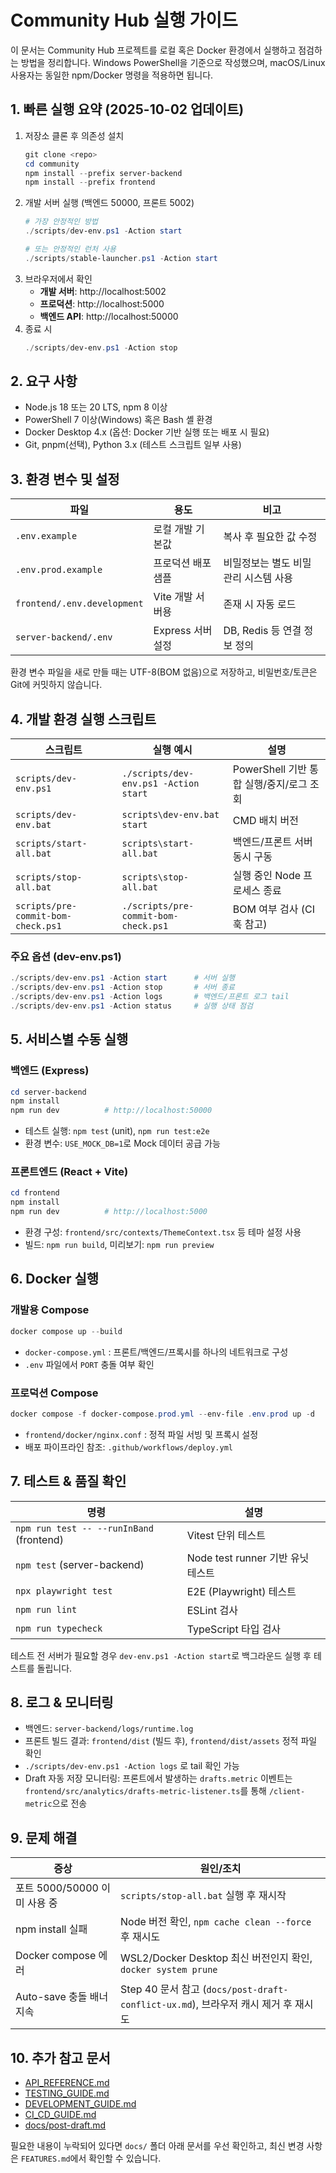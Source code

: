 ﻿# Community Hub 실행 가이드

이 문서는 Community Hub 프로젝트를 로컬 혹은 Docker 환경에서 실행하고 점검하는 방법을 정리합니다. Windows PowerShell을 기준으로 작성했으며, macOS/Linux 사용자는 동일한 npm/Docker 명령을 적용하면 됩니다.

## 1. 빠른 실행 요약 (2025-10-02 업데이트)
1. 저장소 클론 후 의존성 설치
   ```powershell
   git clone <repo>
   cd community
   npm install --prefix server-backend
   npm install --prefix frontend
   ```
2. 개발 서버 실행 (백엔드 50000, 프론트 5002)
   ```powershell
   # 가장 안정적인 방법
   ./scripts/dev-env.ps1 -Action start
   
   # 또는 안정적인 런처 사용
   ./scripts/stable-launcher.ps1 -Action start
   ```
3. 브라우저에서 확인
   - **개발 서버**: http://localhost:5002
   - **프로덕션**: http://localhost:5000
   - **백엔드 API**: http://localhost:50000
4. 종료 시
   ```powershell
   ./scripts/dev-env.ps1 -Action stop
   ```

## 2. 요구 사항
- Node.js 18 또는 20 LTS, npm 8 이상
- PowerShell 7 이상(Windows) 혹은 Bash 셸 환경
- Docker Desktop 4.x (옵션: Docker 기반 실행 또는 배포 시 필요)
- Git, pnpm(선택), Python 3.x (테스트 스크립트 일부 사용)

## 3. 환경 변수 및 설정
| 파일                        | 용도               | 비고                                  |
| --------------------------- | ------------------ | ------------------------------------- |
| `.env.example`              | 로컬 개발 기본값   | 복사 후 필요한 값 수정                |
| `.env.prod.example`         | 프로덕션 배포 샘플 | 비밀정보는 별도 비밀 관리 시스템 사용 |
| `frontend/.env.development` | Vite 개발 서버용   | 존재 시 자동 로드                     |
| `server-backend/.env`       | Express 서버 설정  | DB, Redis 등 연결 정보 정의           |

환경 변수 파일을 새로 만들 때는 UTF-8(BOM 없음)으로 저장하고, 비밀번호/토큰은 Git에 커밋하지 않습니다.

## 4. 개발 환경 실행 스크립트
| 스크립트                           | 실행 예시                             | 설명                                     |
| ---------------------------------- | ------------------------------------- | ---------------------------------------- |
| `scripts/dev-env.ps1`              | `./scripts/dev-env.ps1 -Action start` | PowerShell 기반 통합 실행/중지/로그 조회 |
| `scripts/dev-env.bat`              | `scripts\dev-env.bat start`           | CMD 배치 버전                            |
| `scripts/start-all.bat`            | `scripts\start-all.bat`               | 백엔드/프론트 서버 동시 구동             |
| `scripts/stop-all.bat`             | `scripts\stop-all.bat`                | 실행 중인 Node 프로세스 종료             |
| `scripts/pre-commit-bom-check.ps1` | `./scripts/pre-commit-bom-check.ps1`  | BOM 여부 검사 (CI 훅 참고)               |

### 주요 옵션 (dev-env.ps1)
```powershell
./scripts/dev-env.ps1 -Action start      # 서버 실행
./scripts/dev-env.ps1 -Action stop       # 서버 종료
./scripts/dev-env.ps1 -Action logs       # 백엔드/프론트 로그 tail
./scripts/dev-env.ps1 -Action status     # 실행 상태 점검
```

## 5. 서비스별 수동 실행
### 백엔드 (Express)
```powershell
cd server-backend
npm install
npm run dev          # http://localhost:50000
```
- 테스트 실행: `npm test` (unit), `npm run test:e2e`
- 환경 변수: `USE_MOCK_DB=1`로 Mock 데이터 공급 가능

### 프론트엔드 (React + Vite)
```powershell
cd frontend
npm install
npm run dev          # http://localhost:5000
```
- 환경 구성: `frontend/src/contexts/ThemeContext.tsx` 등 테마 설정 사용
- 빌드: `npm run build`, 미리보기: `npm run preview`

## 6. Docker 실행
### 개발용 Compose
```powershell
docker compose up --build
```
- `docker-compose.yml` : 프론트/백엔드/프록시를 하나의 네트워크로 구성
- `.env` 파일에서 `PORT` 충돌 여부 확인

### 프로덕션 Compose
```powershell
docker compose -f docker-compose.prod.yml --env-file .env.prod up -d
```
- `frontend/docker/nginx.conf` : 정적 파일 서빙 및 프록시 설정
- 배포 파이프라인 참조: `.github/workflows/deploy.yml`

## 7. 테스트 & 품질 확인
| 명령                                     | 설명                              |
| ---------------------------------------- | --------------------------------- |
| `npm run test -- --runInBand` (frontend) | Vitest 단위 테스트                |
| `npm test` (server-backend)              | Node test runner 기반 유닛 테스트 |
| `npx playwright test`                    | E2E (Playwright) 테스트           |
| `npm run lint`                           | ESLint 검사                       |
| `npm run typecheck`                      | TypeScript 타입 검사              |

테스트 전 서버가 필요할 경우 `dev-env.ps1 -Action start`로 백그라운드 실행 후 테스트를 돌립니다.

## 8. 로그 & 모니터링
- 백엔드: `server-backend/logs/runtime.log`
- 프론트 빌드 결과: `frontend/dist` (빌드 후), `frontend/dist/assets` 정적 파일 확인
- `./scripts/dev-env.ps1 -Action logs` 로 tail 확인 가능
- Draft 자동 저장 모니터링: 프론트에서 발생하는 `drafts.metric` 이벤트는 `frontend/src/analytics/drafts-metric-listener.ts`를 통해 `/client-metric`으로 전송

## 9. 문제 해결
| 증상                         | 원인/조치                                                                          |
| ---------------------------- | ---------------------------------------------------------------------------------- |
| 포트 5000/50000 이미 사용 중 | `scripts/stop-all.bat` 실행 후 재시작                                              |
| npm install 실패             | Node 버전 확인, `npm cache clean --force` 후 재시도                                |
| Docker compose 에러          | WSL2/Docker Desktop 최신 버전인지 확인, `docker system prune`                      |
| Auto-save 충돌 배너 지속     | Step 40 문서 참고 (`docs/post-draft-conflict-ux.md`), 브라우저 캐시 제거 후 재시도 |

## 10. 추가 참고 문서
- [API_REFERENCE.md](./API_REFERENCE.md)
- [TESTING_GUIDE.md](./TESTING_GUIDE.md)
- [DEVELOPMENT_GUIDE.md](./DEVELOPMENT_GUIDE.md)
- [CI_CD_GUIDE.md](./CI_CD_GUIDE.md)
- [docs/post-draft.md](./docs/post-draft.md)

필요한 내용이 누락되어 있다면 `docs/` 폴더 아래 문서를 우선 확인하고, 최신 변경 사항은 `FEATURES.md`에서 확인할 수 있습니다.
